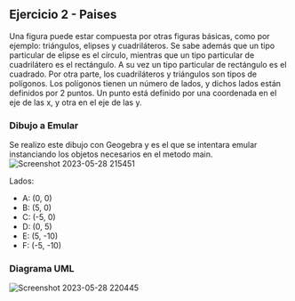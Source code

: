 ## Ejercicio 2 - Paises
Una figura puede estar compuesta por otras figuras básicas, como por ejemplo: triángulos, elipses y cuadriláteros. Se sabe además que un tipo particular de elipse es el círculo, mientras que un tipo particular de cuadrilátero es el rectángulo. A su vez un tipo particular de rectángulo es el cuadrado. Por otra parte, los cuadriláteros y triángulos son tipos de polígonos. Los polígonos tienen un número de lados, y dichos lados están definidos por 2 puntos. Un punto está definido por una coordenada en el eje de las x, y otra en el eje de las y.

### Dibujo a Emular
Se realizo este dibujo con Geogebra y es el que se intentara emular instanciando los objetos necesarios en el metodo main.
![Screenshot 2023-05-28 215451](https://github.com/octaviofarinia/ejercicios_uml/assets/72949295/116ede5b-b03d-4019-a96c-082ae88446fc)

Lados:
- A: (0, 0)
- B: (5, 0)
- C: (-5, 0)
- D: (0, 5)
- E: (5, -10)
- F: (-5, -10)

### Diagrama UML
![Screenshot 2023-05-28 220445](https://github.com/octaviofarinia/ejercicios_uml/assets/72949295/fbea1918-30c7-49fa-8fc8-440006ed030e)
